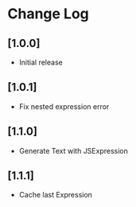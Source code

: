 # Change Log

## [1.0.0]

- Initial release

## [1.0.1]

- Fix nested expression error

## [1.1.0]

- Generate Text with JSExpression

## [1.1.1]

- Cache last Expression